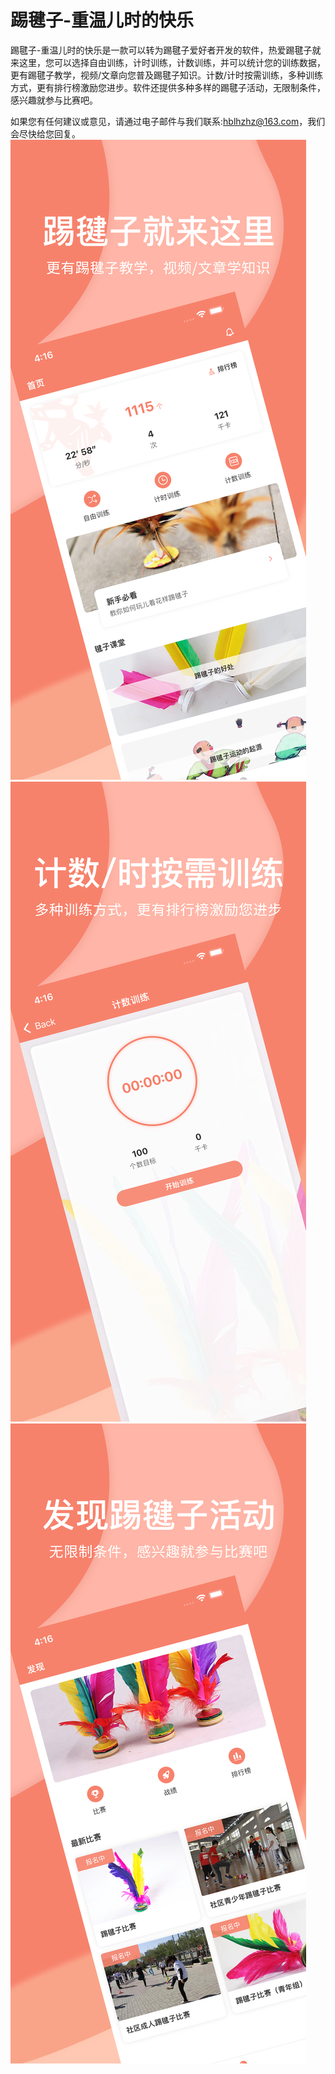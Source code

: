# 踢毽子-重温儿时的快乐

踢毽子-重温儿时的快乐是一款可以转为踢毽子爱好者开发的软件，热爱踢毽子就来这里，您可以选择自由训练，计时训练，计数训练，并可以统计您的训练数据，更有踢毽子教学，视频/文章向您普及踢毽子知识。计数/计时按需训练，多种训练方式，更有排行榜激励您进步。软件还提供多种多样的踢毽子活动，无限制条件，感兴趣就参与比赛吧。

如果您有任何建议或意见，请通过电子邮件与我们联系:hblhzhz@163.com，我们会尽快给您回复。
![Image text](https://github.com/hblhzhz/TJZ-ShuttlecockKicking/blob/main/上架/4.png)
![Image text](https://github.com/hblhzhz/TJZ-ShuttlecockKicking/blob/main/上架/5.png)
![Image text](https://github.com/hblhzhz/TJZ-ShuttlecockKicking/blob/main/上架/6.png)

